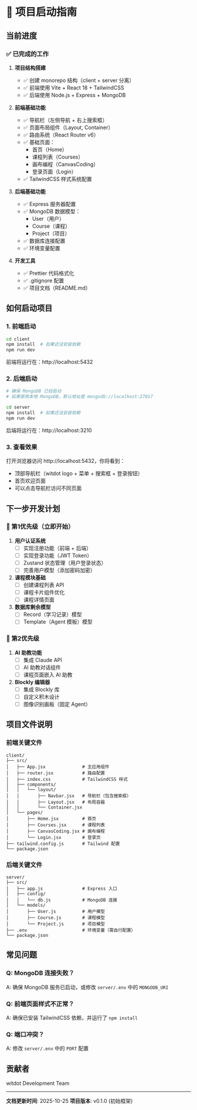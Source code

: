 # 🚀 项目启动指南

## 当前进度

### ✅ 已完成的工作

1. **项目结构搭建**
   - ✅ 创建 monorepo 结构（client + server 分离）
   - ✅ 前端使用 Vite + React 18 + TailwindCSS
   - ✅ 后端使用 Node.js + Express + MongoDB

2. **前端基础功能**
   - ✅ 导航栏（左侧导航 + 右上搜索框）
   - ✅ 页面布局组件（Layout, Container）
   - ✅ 路由系统（React Router v6）
   - ✅ 基础页面：
     - 首页（Home）
     - 课程列表（Courses）
     - 画布编程（CanvasCoding）
     - 登录页面（Login）
   - ✅ TailwindCSS 样式系统配置

3. **后端基础功能**
   - ✅ Express 服务器配置
   - ✅ MongoDB 数据模型：
     - User（用户）
     - Course（课程）
     - Project（项目）
   - ✅ 数据库连接配置
   - ✅ 环境变量配置

4. **开发工具**
   - ✅ Prettier 代码格式化
   - ✅ .gitignore 配置
   - ✅ 项目文档（README.md）

## 如何启动项目

### 1. 前端启动

```bash
cd client
npm install  # 如果还没安装依赖
npm run dev
```

前端将运行在：http://localhost:5432

### 2. 后端启动

```bash
# 确保 MongoDB 已经启动
# 如果使用本地 MongoDB，默认地址是 mongodb://localhost:27017

cd server
npm install  # 如果还没安装依赖
npm run dev
```

后端将运行在：http://localhost:3210

### 3. 查看效果

打开浏览器访问 http://localhost:5432，你将看到：
- 顶部导航栏（witdot logo + 菜单 + 搜索框 + 登录按钮）
- 首页欢迎页面
- 可以点击导航栏访问不同页面

## 下一步开发计划

### 📅 第1优先级（立即开始）

1. **用户认证系统**
   - [ ] 实现注册功能（前端 + 后端）
   - [ ] 实现登录功能（JWT Token）
   - [ ] Zustand 状态管理（用户登录状态）
   - [ ] 完善用户模型（添加密码加密）

2. **课程模块基础**
   - [ ] 创建课程列表 API
   - [ ] 课程卡片组件优化
   - [ ] 课程详情页面

3. **数据库剩余模型**
   - [ ] Record（学习记录）模型
   - [ ] Template（Agent 模板）模型

### 📅 第2优先级

1. **AI 助教功能**
   - [ ] 集成 Claude API
   - [ ] AI 助教对话组件
   - [ ] 课程页面嵌入 AI 助教

2. **Blockly 编辑器**
   - [ ] 集成 Blockly 库
   - [ ] 自定义积木设计
   - [ ] 图像识别画板（固定 Agent）

## 项目文件说明

### 前端关键文件

```
client/
├── src/
│   ├── App.jsx              # 主应用组件
│   ├── router.jsx           # 路由配置
│   ├── index.css            # TailwindCSS 样式
│   ├── components/
│   │   └── layout/
│   │       ├── Navbar.jsx   # 导航栏（包含搜索框）
│   │       ├── Layout.jsx   # 布局容器
│   │       └── Container.jsx
│   └── pages/
│       ├── Home.jsx         # 首页
│       ├── Courses.jsx      # 课程列表
│       ├── CanvasCoding.jsx # 画布编程
│       └── Login.jsx        # 登录页
├── tailwind.config.js       # Tailwind 配置
└── package.json
```

### 后端关键文件

```
server/
├── src/
│   ├── app.js               # Express 入口
│   ├── config/
│   │   └── db.js            # MongoDB 连接
│   └── models/
│       ├── User.js          # 用户模型
│       ├── Course.js        # 课程模型
│       └── Project.js       # 项目模型
├── .env                     # 环境变量（需自行配置）
└── package.json
```

## 常见问题

### Q: MongoDB 连接失败？
A: 确保 MongoDB 服务已启动，或修改 `server/.env` 中的 `MONGODB_URI`

### Q: 前端页面样式不正常？
A: 确保已安装 TailwindCSS 依赖，并运行了 `npm install`

### Q: 端口冲突？
A: 修改 `server/.env` 中的 `PORT` 配置

## 贡献者

witdot Development Team

---

**文档更新时间**: 2025-10-25
**项目版本**: v0.1.0 (初始框架)
